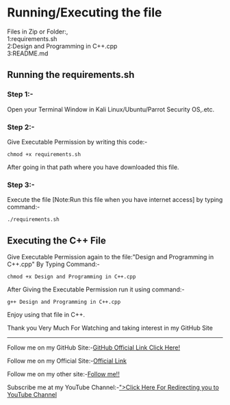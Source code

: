 ﻿<!DOCTYPE html>
<html>
<h1>Running/Executing the file</h1>
<p>Files in Zip or Folder:,<br>
1:requirements.sh<br>
2:Design and Programming in C++.cpp<br>
3:README.md<br>
</p>
<h2>Running the requirements.sh</h2>
<h3>Step 1:-</h3><p>Open your Terminal Window in Kali Linux/Ubuntu/Parrot Security OS,.etc.</p>
<h3>Step 2:-</h3><p>Give Executable Permission by writing this code:-</p><code>chmod +x requirements.sh</code><p>After going in that path where you have downloaded this file.</p>
<h3>Step 3:-</h3><p>Execute the file  [Note:Run this file when you have internet access]   by typing command:-</p><code>./requirements.sh</code>
<br>
<h2>Executing the C++ File</h2>
<p>Give Executable Permission again to the file:"Design and Programming in C++.cpp" By Typing Command:-</p><code>chmod +x Design and Programming in C++.cpp</code>
<p>After Giving the Executable Permission run it using command:-</p><code>g++ Design and Programming in C++.cpp</code>
<p>Enjoy using that file in C++.</p>
<p>Thank you Very Much For Watching and taking interest in my GitHub Site</p>
<hr>
<p>Follow me on my GitHub Site:-<a href="https://github.com/abhishekyadavindia/">GitHub Official Link Click Here!</a></p>
<p>Follow me on my Official Site:-<a href="https://abhishekyadavindia.blogspot.com/">Official Link</a></p>
<p>Follow me on my other site:-<a href="https://quantamofficial.blogspot.com/">Follow me!!</a></p>
<p>Subscribe me at my YouTube Channel:-<a href="<iframe width="853" height="480" src="https://www.youtube.com/embed/-jzbItfhHiw" frameborder="0" allow="accelerometer; autoplay; encrypted-media; gyroscope; picture-in-picture" allowfullscreen></iframe>">Click Here For Redirecting you to YouTube Channel</a></p>
</html>
